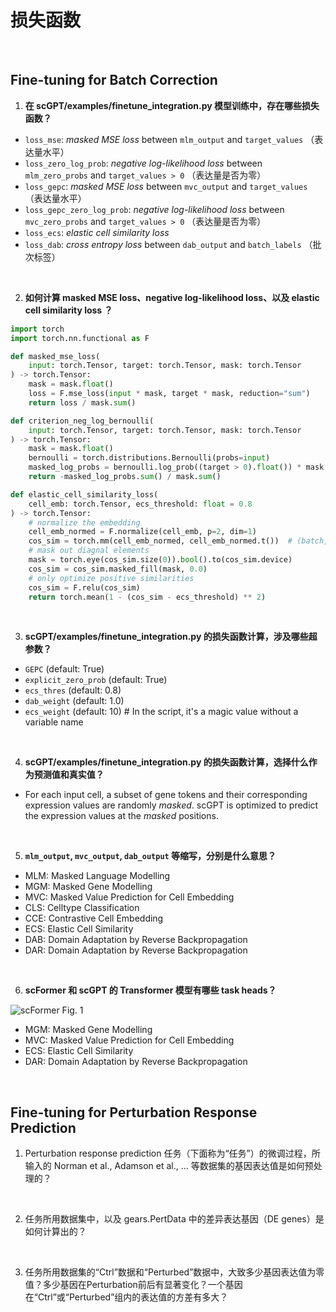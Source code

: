 # 损失函数

<br>

## Fine-tuning for Batch Correction

1. **在 scGPT/examples/finetune_integration.py 模型训练中，存在哪些损失函数？**
- `loss_mse`: *masked MSE loss* between `mlm_output` and `target_values` （表达量水平）
- `loss_zero_log_prob`: *negative log-likelihood loss* between `mlm_zero_probs` and `target_values > 0` （表达量是否为零）
- `loss_gepc`: *masked MSE loss* between `mvc_output` and `target_values` （表达量水平）
- `loss_gepc_zero_log_prob`: *negative log-likelihood loss* between `mvc_zero_probs` and `target_values > 0` （表达量是否为零）
- `loss_ecs`: *elastic cell similarity loss*
- `loss_dab`: *cross entropy loss* between `dab_output` and `batch_labels` （批次标签）

<br>

2. **如何计算 masked MSE loss、negative log-likelihood loss、以及 elastic cell similarity loss ？**
```python
import torch
import torch.nn.functional as F

def masked_mse_loss(
    input: torch.Tensor, target: torch.Tensor, mask: torch.Tensor
) -> torch.Tensor:
    mask = mask.float()
    loss = F.mse_loss(input * mask, target * mask, reduction="sum")
    return loss / mask.sum()

def criterion_neg_log_bernoulli(
    input: torch.Tensor, target: torch.Tensor, mask: torch.Tensor
) -> torch.Tensor:
    mask = mask.float()
    bernoulli = torch.distributions.Bernoulli(probs=input)
    masked_log_probs = bernoulli.log_prob((target > 0).float()) * mask
    return -masked_log_probs.sum() / mask.sum()

def elastic_cell_similarity_loss(
    cell_emb: torch.Tensor, ecs_threshold: float = 0.8
) -> torch.Tensor:
    # normalize the embedding
    cell_emb_normed = F.normalize(cell_emb, p=2, dim=1)
    cos_sim = torch.mm(cell_emb_normed, cell_emb_normed.t())  # (batch, batch)
    # mask out diagnal elements
    mask = torch.eye(cos_sim.size(0)).bool().to(cos_sim.device)
    cos_sim = cos_sim.masked_fill(mask, 0.0)
    # only optimize positive similarities
    cos_sim = F.relu(cos_sim)
    return torch.mean(1 - (cos_sim - ecs_threshold) ** 2)
```

<br>

3. **scGPT/examples/finetune_integration.py 的损失函数计算，涉及哪些超参数？**
- `GEPC` (default: True)
- `explicit_zero_prob` (default: True)
- `ecs_thres` (default: 0.8)
- `dab_weight` (default: 1.0)
- `ecs_weight` (default: 10)  # In the script, it's a magic value without a variable name

<br>

4. **scGPT/examples/finetune_integration.py 的损失函数计算，选择什么作为预测值和真实值？**
- For each input cell, a subset of gene tokens and their corresponding expression values are randomly *masked*. scGPT is optimized to predict the expression values at the *masked* positions.

<br>

5. **`mlm_output`, `mvc_output`, `dab_output` 等缩写，分别是什么意思？**
- MLM: Masked Language Modelling
- MGM: Masked Gene Modelling
- MVC: Masked Value Prediction for Cell Embedding
- CLS: Celltype Classification
- CCE: Contrastive Cell Embedding
- ECS: Elastic Cell Similarity
- DAB: Domain Adaptation by Reverse Backpropagation
- DAR: Domain Adaptation by Reverse Backpropagation

<br>

6. **scFormer 和 scGPT 的 Transformer 模型有哪些 task heads？**

![scFormer Fig. 1](https://www.biorxiv.org/content/biorxiv/early/2022/11/22/2022.11.20.517285/F1.large.jpg)
- MGM: Masked Gene Modelling
- MVC: Masked Value Prediction for Cell Embedding
- ECS: Elastic Cell Similarity
- DAR: Domain Adaptation by Reverse Backpropagation

<br>

## Fine-tuning for Perturbation Response Prediction

1. Perturbation response prediction 任务（下面称为“任务”）的微调过程，所输入的 Norman et al., Adamson et al., ... 等数据集的基因表达值是如何预处理的？

<br>

2. 任务所用数据集中，以及 gears.PertData 中的差异表达基因（DE genes）是如何计算出的？

<br>

3. 任务所用数据集的“Ctrl”数据和“Perturbed”数据中，大致多少基因表达值为零值？多少基因在Perturbation前后有显著变化？一个基因在“Ctrl”或“Perturbed”组内的表达值的方差有多大？

<br>

